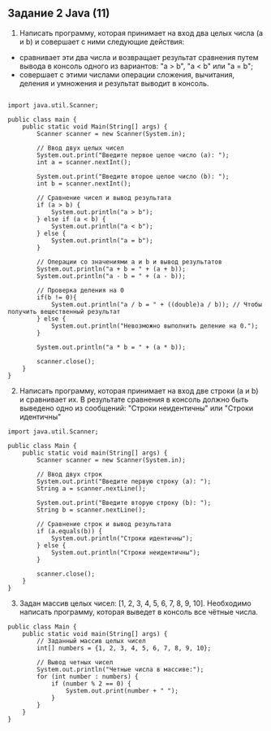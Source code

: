 ## Задание 2 Java (11)

1. Написать программу, которая принимает на вход два целых числа (a и b) и совершает с ними следующие действия:
- сравнивает эти два числа и возвращает результат сравнения путем вывода в консоль одного из вариантов: "a > b", "a < b" или "a = b";
- совершает с этими числами операции сложения, вычитания, деления и умножения и результат выводит в консоль.

```

import java.util.Scanner;

public class main {
    public static void Main(String[] args) {
        Scanner scanner = new Scanner(System.in);

        // Ввод двух целых чисел
        System.out.print("Введите первое целое число (a): ");
        int a = scanner.nextInt();

        System.out.print("Введите второе целое число (b): ");
        int b = scanner.nextInt();

        // Сравнение чисел и вывод результата
        if (a > b) {
            System.out.println("a > b");
        } else if (a < b) {
            System.out.println("a < b");
        } else {
            System.out.println("a = b");
        }

        // Операции со значениями a и b и вывод результатов
        System.out.println("a + b = " + (a + b));
        System.out.println("a - b = " + (a - b));
        
        // Проверка деления на 0
        if(b != 0){
            System.out.println("a / b = " + ((double)a / b)); // Чтобы получить вещественный результат
        } else {
            System.out.println("Невозможно выполнить деление на 0.");
        }
        
        System.out.println("a * b = " + (a * b));

        scanner.close();
    }
}

```
2. Написать программу, которая принимает на вход две строки (a и b) и сравнивает их. В результате сравнения в консоль должно быть выведено одно из сообщений: "Строки неидентичны" или "Строки идентичны"

```
import java.util.Scanner;

public class Main {
    public static void main(String[] args) {
        Scanner scanner = new Scanner(System.in);

        // Ввод двух строк
        System.out.print("Введите первую строку (a): ");
        String a = scanner.nextLine();

        System.out.print("Введите вторую строку (b): ");
        String b = scanner.nextLine();

        // Сравнение строк и вывод результата
        if (a.equals(b)) {
            System.out.println("Строки идентичны");
        } else {
            System.out.println("Строки неидентичны");
        }

        scanner.close();
    }
}
```

3. Задан массив целых чисел: [1, 2, 3, 4, 5, 6, 7, 8, 9, 10]. Необходимо написать программу, которая выведет в консоль все чётные числа.

```
public class Main {
    public static void main(String[] args) {
        // Заданный массив целых чисел
        int[] numbers = {1, 2, 3, 4, 5, 6, 7, 8, 9, 10};

        // Вывод четных чисел
        System.out.println("Четные числа в массиве:");
        for (int number : numbers) {
            if (number % 2 == 0) {
                System.out.print(number + " ");
            }
        }
    }
}
```

